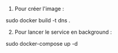 1) Pour créer l'image :

sudo docker build -t dns .

2) Pour lancer le service en background :

sudo docker-compose up -d
